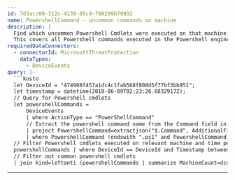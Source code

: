 ```yaml
---
id: 7d3acc08-312c-4139-85c9-f08299b79932
name: PowershellCommand - uncommon commands on machine
description: |
  Find which uncommon Powershell Cmdlets were executed on that machine in a certain time period.
  This covers all Powershell commands executed in the Powershell engine by any process.
requiredDataConnectors:
  - connectorId: MicrosoftThreatProtection
    dataTypes:
      - DeviceEvents
query: |-
  ```kusto
  let DeviceId = "474908f457a1dc4c1fab568f808d5f77bf3bb951";
  let timestamp = datetime(2018-06-09T02:23:26.6832917Z);
  // Query for Powershell cmdlets
  let powershellCommands =
      DeviceEvents
      | where ActionType == "PowerShellCommand"
      // Extract the powershell command name from the Command field in the AdditionalFields JSON column
      | project PowershellCommand=extractjson("$.Command", AdditionalFields, typeof(string)), InitiatingProcessCommandLine, InitiatingProcessParentFileName, Timestamp, DeviceId
      | where PowershellCommand !endswith ".ps1" and PowershellCommand !endswith ".exe";
  // Filter Powershell cmdlets executed on relevant machine and time period
  powershellCommands | where DeviceId == DeviceId and Timestamp between ((timestamp-5min) .. 10min)
  // Filter out common powershell cmdlets
  | join kind=leftanti (powershellCommands | summarize MachineCount=dcount(DeviceId) by PowershellCommand | where MachineCount > 20) on PowershellCommand
  ```
---
```


